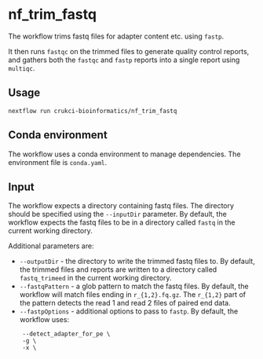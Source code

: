 # nf_trim_fastq

The workflow trims fastq files for adapter content etc. using `fastp`. 

It then runs `fastqc` on the trimmed files to generate quality control reports, 
and gathers both the `fastqc` and `fastp` reports into a single report using 
`multiqc`.

## Usage

```
nextflow run crukci-bioinformatics/nf_trim_fastq
```

## Conda environment

The workflow uses a conda environment to manage dependencies.
The environment file is `conda.yaml`.

## Input

The workflow expects a directory containing fastq files. The directory should
be specified using the `--inputDir` parameter. By default, the workflow expects
the fastq files to be in a directory called `fastq` in the current working
directory.

Additional  parameters are:

* `--outputDir` - the directory to write the trimmed fastq files to. By default,
  the trimmed files and reports are written to a directory called
  `fastq_trimeed` in the current working directory.
* `--fastqPattern` - a glob pattern to match the fastq files. By default, the
  workflow will match files ending in `r_{1,2}.fq.gz`. The `r_{1,2}` part of
  the pattern detects the read 1 and read 2 files of paired end data.
* `--fastpOptions` - additional options to pass to `fastp`. By default, the
  workflow uses:
```
    --detect_adapter_for_pe \
    -g \
    -x \
```


    
